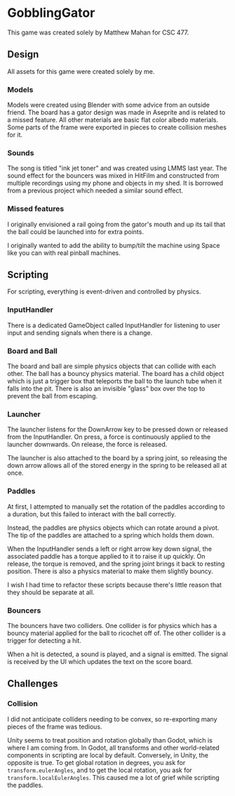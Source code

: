 # GobblingGator

This game was created solely by Matthew Mahan for CSC 477.

## Design

All assets for this game were created solely by me. 

### Models

Models were created using Blender with some advice from an outside friend. The board has a gator design was made in Aseprite and is related to a missed feature. All other materials are basic flat color albedo materials. Some parts of the frame were exported in pieces to create collision meshes for it. 

### Sounds 

The song is titled "ink jet toner" and was created using LMMS last year. The sound effect for the bouncers was mixed in HitFilm and constructed from multiple recordings using my phone and objects in my shed. It is borrowed from a previous project which needed a similar sound effect. 

### Missed features 

I originally envisioned a rail going from the gator's mouth and up its tail that the ball could be launched into for extra points.

I originally wanted to add the ability to bump/tilt the machine using Space like you can with real pinball machines. 

## Scripting

For scripting, everything is event-driven and controlled by physics. 

### InputHandler

There is a dedicated GameObject called InputHandler for listening to user input and sending signals when there is a change. 

### Board and Ball

The board and ball are simple physics objects that can collide with each other. The ball has a bouncy physics material. The board has a child object which is just a trigger box that teleports the ball to the launch tube when it falls into the pit. There is also an invisible "glass" box over the top to prevent the ball from escaping. 

### Launcher

The launcher listens for the DownArrow key to be pressed down or released from the InputHandler. On press, a force is continuously applied to the launcher downwards. On release, the force is released. 

The launcher is also attached to the board by a spring joint, so releasing the down arrow allows all of the stored energy in the spring to be released all at once. 

### Paddles

At first, I attempted to manually set the rotation of the paddles according to a duration, but this failed to interact with the ball correctly.

Instead, the paddles are physics objects which can rotate around a pivot. The tip of the paddles are attached to a spring which holds them down. 

When the InputHandler sends a left or right arrow key down signal, the associated paddle has a torque applied to it to raise it up quickly. On release, the torque is removed, and the spring joint brings it back to resting position. There is also a physics material to make them slightly bouncy. 

I wish I had time to refactor these scripts because there's little reason that they should be separate at all. 

### Bouncers 

The bouncers have two colliders. One collider is for physics which has a bouncy material applied for the ball to ricochet off of. The other collider is a trigger for detecting a hit. 

When a hit is detected, a sound is played, and a signal is emitted. The signal is received by the UI which updates the text on the score board. 

## Challenges

### Collision

I did not anticipate colliders needing to be convex, so re-exporting many pieces of the frame was tedious. 

Unity seems to treat position and rotation globally than Godot, which is where I am coming from. In Godot, all transforms and other world-related components in scripting are local by default. Conversely, in Unity, the opposite is true. To get global rotation in degrees, you ask for `transform.eulerAngles`, and to get the local rotation, you ask for `transform.localEulerAngles`. This caused me a lot of grief while scripting the paddles. 
